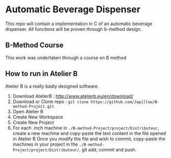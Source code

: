 # Automatic Beverage Dispenser

This repo will contain a implementation in C of an automatic beverage dispenser.
All functions will be proven through b-method design.

## B-Method Course

This work was undertaken through a course on B method

## How to run in Atelier B
Atelier B is a really badly designed software. 

1. Download AtelierB : http://www.atelierb.eu/en/download/
2. Download or Clone repo : `git clone https://github.com/Japillow/B-method-Project.git`
3. Open Atelier B
4. Create New Workspace
5. Create New Project
6. For each .mch machine in `./B-method-Project/project/Distributeur`, create a new machine and copy-paste the text content in the file opened in Atelier B
Once you modify the file and wish to commit, copy-paste the machines in your project in the `./B-method-Project/project/Distributeur/`, git add, commit and push.


